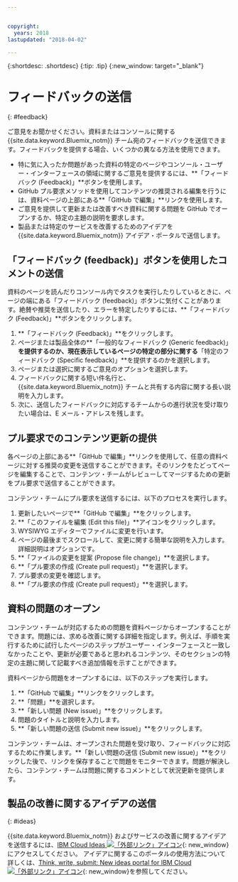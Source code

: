 ```yaml
---


copyright:
  years: 2018
lastupdated: "2018-04-02"

---
```


{:shortdesc: .shortdesc}
{:tip: .tip}
{:new_window: target="_blank"}

# フィードバックの送信
{: #feedback}

ご意見をお聞かせください。資料またはコンソールに関する {{site.data.keyword.Bluemix_notm}} チーム宛のフィードバックを送信できます。フィードバックを提供する場合、いくつかの異なる方法を使用できます。

* 特に気に入ったか問題があった資料の特定のページやコンソール・ユーザー・インターフェースの領域に関するご意見を提供するには、**「フィードバック (Feedback)」**ボタンを使用します。
* GitHub プル要求メソッドを使用してコンテンツの推奨される編集を行うには、資料ページの上部にある**「GitHub で編集」**リンクを使用します。
* ご意見を提供して更新または改善すべき資料に関する問題を GitHub でオープンするか、特定の主題の説明を要求します。 
* 製品または特定のサービスを改善するためのアイデアを {{site.data.keyword.Bluemix_notm}} アイデア・ポータルで送信します。

## 「フィードバック (feedback)」ボタンを使用したコメントの送信

資料のページを読んだりコンソール内でタスクを実行したりしているときに、ページの端にある「フィードバック (feedback)」ボタンに気付くことがあります。絶賛や推奨を送信したり、エラーを特定したりするには、**「フィードバック (Feedback)」**ボタンをクリックします。

1. **「フィードバック (Feedback)」**をクリックします。
2. ページまたは製品全体の**「一般的なフィードバック (Generic feedback)」**を提供するのか、現在表示しているページの特定の部分に関する**「特定のフィードバック (Specific feedback)」**を提供するのかを選択します。
3. ページまたは選択に関するご意見のオプションを選択します。
4. フィードバックに関する短い件名行と、{{site.data.keyword.Bluemix_notm}} チームと共有する内容に関する長い説明を入力します。
5. 次に、送信したフィードバックに対応するチームからの進行状況を受け取りたい場合は、E メール・アドレスを残します。


## プル要求でのコンテンツ更新の提供

各ページの上部にある**「GitHub で編集」**リンクを使用して、任意の資料ページに対する推奨の変更を送信することができます。そのリンクをたどってページを編集することで、コンテンツ・チームがレビューしてマージするための更新をプル要求で送信することができます。 

コンテンツ・チームにプル要求を送信するには、以下のプロセスを実行します。

1. 更新したいページで**「GitHub で編集」**をクリックします。
2. **「このファイルを編集 (Edit this file)」**アイコンをクリックします。
3. WYSIWYG エディターでファイルに変更を行います。
4. ページの最後までスクロールして、変更に関する簡単な説明を入力します。詳細説明はオプションです。
5. **「ファイルの変更を提案 (Propose file change)」**を選択します。
6. **「プル要求の作成 (Create pull request)」**を選択します。
7. プル要求の変更を確認します。
8. **「プル要求の作成 (Create pull request)」**を選択します。 

## 資料の問題のオープン

コンテンツ・チームが対応するための問題を資料ページからオープンすることができます。問題には、求める改善に関する詳細を指定します。例えば、手順を実行するために試行したページのステップがユーザー・インターフェースと一致しなかったことや、更新が必要であると思われるコンテンツ、そのセクションの特定の主題に関して記載すべき追加情報を示すことができます。

資料ページから問題をオープンするには、以下のステップを実行します。

1. **「GitHub で編集」**リンクをクリックします。
2. **「問題」**を選択します。
3. **「新しい問題 (New issue)」**をクリックします。
4. 問題のタイトルと説明を入力します。
5. **「新しい問題の送信 (Submit new issue)」**をクリックします。 

コンテンツ・チームは、オープンされた問題を受け取り、フィードバックに対応するために作業します。**「新しい問題の送信 (Submit new issue)」**をクリックした後で、リンクを保存することで問題をモニターできます。問題が解決したら、コンテンツ・チームは問題に関するコメントとして状況更新を提供します。

## 製品の改善に関するアイデアの送信
{: #ideas}

{{site.data.keyword.Bluemix_notm}} およびサービスの改善に関するアイデアを送信するには、[IBM Cloud Ideas ![「外部リンク」アイコン](../icons/launch-glyph.svg)](https://ibmcloud.ideas.aha.io){: new_window} にアクセスしてください。 アイデアに関するこのポータルの使用方法について詳しくは、[Think, write, submit: New ideas portal for IBM Cloud ![「外部リンク」アイコン](../icons/launch-glyph.svg)](https://developer.ibm.com/bluemix/2016/10/05/think-write-submit/){: new_window}を参照してください。


